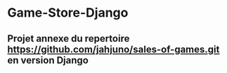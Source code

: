 # Game-Store-Django

## Projet annexe du repertoire https://github.com/jahjuno/sales-of-games.git en version Django
